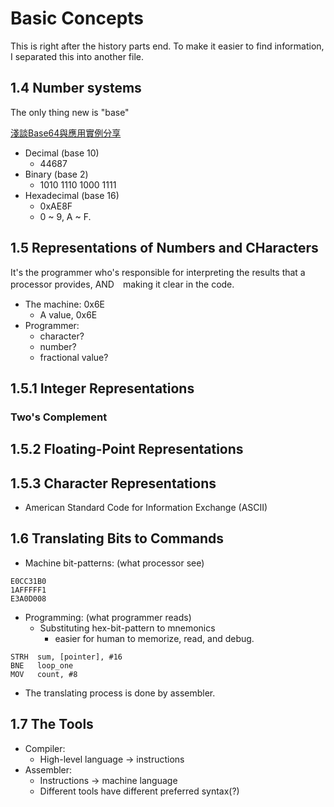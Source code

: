 # Basic Concepts
This is right after the history parts end. To make it easier to find information, I separated this into another file.

## 1.4 Number systems
The only thing new is "base"

[淺談Base64與應用實例分享](https://blog.errorbaker.tw/posts/cian/base64-qrcode/)

- Decimal (base 10)
  - 44687
- Binary (base 2)
  - 1010 1110 1000 1111
- Hexadecimal (base 16)
  - 0xAE8F
  - 0 ~ 9, A ~ F.

## 1.5 Representations of Numbers and CHaracters
It's the programmer who's responsible for interpreting the results that a processor provides, AND　making it clear in the code.
- The machine: 0x6E
  - A value, 0x6E
- Programmer:
  - character?
  - number?
  - fractional value?

## 1.5.1 Integer Representations
### Two's Complement

## 1.5.2 Floating-Point Representations

## 1.5.3 Character Representations
- American Standard Code for Information Exchange (ASCII)


## 1.6 Translating Bits to Commands
- Machine bit-patterns: (what processor see)
```
E0CC31B0
1AFFFFF1
E3A0D008
```
- Programming: (what programmer reads)
  - Substituting hex-bit-pattern to mnemonics
    - easier for human to memorize, read, and debug.
```
STRH  sum, [pointer], #16
BNE   loop_one
MOV   count, #8 
```
- The translating process is done by assembler.

## 1.7 The Tools
- Compiler:
  - High-level language -> instructions
- Assembler:
  - Instructions -> machine language
  - Different tools have different preferred syntax(?)
